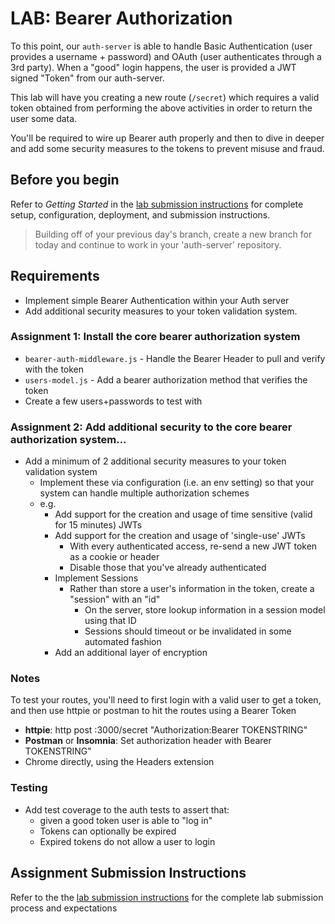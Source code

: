 # LAB: Bearer Authorization

To this point, our `auth-server` is able to handle Basic Authentication (user provides a username + password) and OAuth (user authenticates through a 3rd party). When a "good" login happens, the user is provided a JWT signed "Token" from our auth-server.

This lab will have you creating a new route (`/secret`) which requires a valid token obtained from performing the above activities in order to return the user some data.

You'll be required to wire up Bearer auth properly and then to dive in deeper and add some security measures to the tokens to prevent misuse and fraud.

## Before you begin

Refer to *Getting Started*  in the [lab submission instructions](../../../reference/submission-instructions/labs/README.md) for complete setup, configuration, deployment, and submission instructions.

> Building off of your previous day's branch, create a new branch for today and continue to work in your 'auth-server' repository.

## Requirements

- Implement simple Bearer Authentication within your Auth server
- Add additional security measures to your token validation system.

### Assignment 1: Install the core bearer authorization system

- `bearer-auth-middleware.js` - Handle the Bearer Header to pull and verify with the token
- `users-model.js` - Add a bearer authorization method that verifies the token
- Create a few users+passwords to test with

### Assignment 2: Add additional security to the core bearer authorization system...

- Add a minimum of 2 additional security measures to your token validation system
  - Implement these via configuration (i.e. an env setting) so that your system can handle multiple authorization schemes
  - e.g.
    - Add support for the creation and usage of time sensitive (valid for 15 minutes) JWTs
    - Add support for the creation and usage of 'single-use' JWTs
      - With every authenticated access, re-send a new JWT token as a cookie or header
      - Disable those that you've already authenticated
    - Implement Sessions
      - Rather than store a user's information in the token, create a "session" with an "id"
        - On the server, store lookup information in a session model using that ID
        - Sessions should timeout or be invalidated in some automated fashion
    - Add an additional layer of encryption

### Notes

To test your routes, you'll need to first login with a valid user to get a token, and then use httpie or postman to hit the routes using a Bearer Token

- **httpie**: http post :3000/secret "Authorization:Bearer TOKENSTRING"
- **Postman** or **Insomnia**:  Set authorization header with Bearer TOKENSTRING"
- Chrome directly, using the Headers extension

### Testing

- Add test coverage to the auth tests to assert that:
  - given a good token user is able to "log in"
  - Tokens can optionally be expired
  - Expired tokens do not allow a user to login

## Assignment Submission Instructions

Refer to the the [lab submission instructions](../../../reference/submission-instructions/labs/README.md) for the complete lab submission process and expectations

